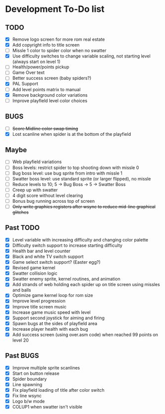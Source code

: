 # Development To-Do list

## TODO
- [x] Remove logo screen for more rom real estate
- [x] Add copyright info to title screen
- [ ] Missle 1 color to spider color when no swatter
- [x] Use difficulty switches to change variable scaling, not starting level (always start on level 1)
- [ ] Health/power/points pickup
- [ ] Game Over text
- [ ] Better success screen (baby spiders?)
- [x] PAL Support
- [ ] Add level points matrix to manual
- [x] Remove background color variations
- [ ] Improve playfield level color choices

## BUGS
- [ ] ~~Score Midline color swap timing~~
- [x] Lost scanline when spider is at the bottom of the playfield

## Maybe
- [ ] Web playfield variations
- [ ] Boss levels: restrict spider to top shooting down with missle 0
- [ ] Bug boss level: use bug sprite from intro with missle 1
- [ ] Swatter boss level: use standard sprite (or larger flipped), no missle
- [ ] Reduce levels to 10; 5 -> Bug Boss -> 5 -> Swatter Boss
- [ ] Creep up with swatter
- [ ] 4 digit score without level clearing
- [ ] Bonus bug running across top of screen
- [ ] ~~Only write graphics registers after wsync to reduce mid-line graphical glitches~~

## Past TODO

- [x] Level variable with increasing difficulty and changing color palette
- [x] Difficulty switch support to increase starting difficulty
- [x] Health bar and level counter
- [x] Black and white TV switch support
- [x] Game select switch support? (Easter egg?)
- [x] Revised game kernel
- [x] Swatter collision logic
- [x] Swatter enemy sprite, kernel routines, and animation
- [x] Add strands of web holding each spider up on title screen using missles and balls
- [x] Optimize game kernel loop for rom size
- [x] Improve level progression
- [x] Improve title screen music
- [x] Increase game music speed with level
- [x] Support second joystick for aiming and firing
- [x] Spawn bugs at the sides of playfield area
- [x] Increase player health with each bug
- [x] Add success screen (using over.asm code) when reached 99 points on level 20

## Past BUGS

- [x] Improve multiple sprite scanlines
- [x] Start on button release
- [x] Spider boundary
- [x] Line spawning
- [x] Fix playfield loading of title after color switch
- [x] Fix line wsync
- [x] Logo b/w mode
- [x] COLUP1 when swatter isn't visible
